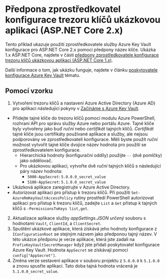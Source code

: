 # <a name="prefix-key-vault-configuration-provider-sample-application-aspnet-core-2x"></a>Předpona zprostředkovatel konfigurace trezoru klíčů ukázkovou aplikaci (ASP.NET Core 2.x)

Tento příklad ukazuje použití zprostředkovatele služby Azure Key Vault konfigurace pro ASP.NET Core 2.x pomocí předpony název klíče. Ukázka 1.x ASP.NET Core, najdete v části [předpony zprostředkovatele konfigurace trezoru klíčů ukázkovou aplikaci (ASP.NET Core 1.x)](https://github.com/aspnet/Docs/tree/master/aspnetcore/security/key-vault-configuration/samples/key-name-prefix-sample/1.x).

Další informace o tom, jak ukázku funguje, najdete v článku [poskytovatele konfigurace Azure Key Vault](xref:security/key-vault-configuration) tématu.

## <a name="using-the-sample"></a>Pomocí vzorku
1. Vytvoření trezoru klíčů a nastavení Azure Active Directory (Azure AD) pro aplikaci následující pokyny v [Začínáme s Azure Key Vault](https://azure.microsoft.com/documentation/articles/key-vault-get-started/).
  * Přidejte tajné klíče do trezoru klíčů pomocí modulu Azure PowerShell, rozhraní API pro správu služby Azure nebo portálu Azure. Tajné klíče byly vytvořeny jako buď *ruční* nebo *certifikát* tajných klíčů. *Certifikát* tajné klíče jsou certifikáty používané aplikace a služby, ale nejsou podporovány ve zprostředkovateli konfigurace. Měli byste použít *ruční* možnost vytvořit tajné klíče dvojice název hodnota pro použití se zprostředkovatelem konfigurace.
    * Hierarchická hodnoty (konfigurační oddíly) použijte `--` (dvě pomlčky) jako oddělovač.
    * Pro ukázkovou aplikaci, vytvořte dvě *ruční* tajných klíčů s následující páry název hodnota:
      * `5000-AppSecret`: `5.0.0.0_secret_value`
      * `5100-AppSecret`: `5.1.0.0_secret_value`
  * Ukázková aplikace zaregistrujte v Azure Active Directory.
  * Autorizovat aplikaci pro přístup k trezoru klíčů. Při použití `Set-AzureRmKeyVaultAccessPolicy` rutiny prostředí PowerShell autorizovat aplikaci pro přístup k trezoru klíčů, zadejte `List` a `Get` přístup k tajných klíčů s `-PermissionsToKeys list,get`.
2. Aktualizace aplikace služby *appSettings.JSON určený* souboru s hodnotami `Vault`, `ClientId`, a `ClientSecret`.
3. Spuštění ukázkové aplikace, která získává jeho hodnoty konfigurace z `IConfigurationRoot` se stejným názvem jako předponou tajný název. V této ukázce předponu je verze aplikace, která jste zadali na `PrefixKeyVaultSecretManager` když jste přidali poskytovatel konfigurace Azure Key Vault. Hodnota `AppSecret` se získávají pomocí `config["AppSecret"]`.
4. Změna verze sestavení aplikace v souboru projektu z `5.0.0.0` k `5.1.0.0` a znovu spusťte aplikaci. Tato doba tajná hodnota vrácená je `5.1.0.0_secret_value`.

